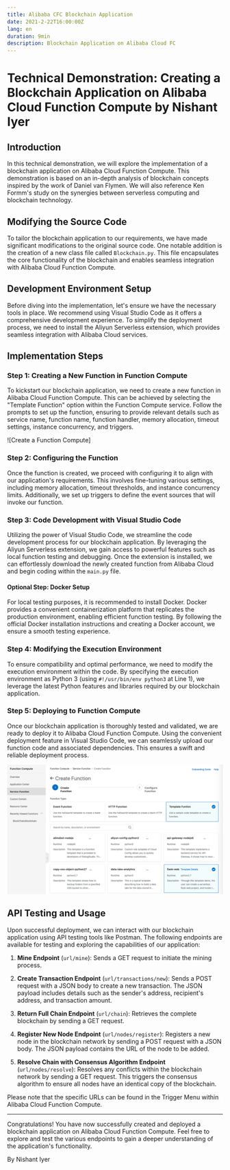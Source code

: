 ```yaml
---
title: Alibaba CFC Blockchain Application
date: 2021-2-22T16:00:00Z
lang: en
duration: 9min
description: Blockchain Application on Alibaba Cloud FC
---
```

# Technical Demonstration: Creating a Blockchain Application on Alibaba Cloud Function Compute by Nishant Iyer

## Introduction

In this technical demonstration, we will explore the implementation of a blockchain application on Alibaba Cloud Function Compute. This demonstration is based on an in-depth analysis of blockchain concepts inspired by the work of Daniel van Flymen. We will also reference Ken Formm's study on the synergies between serverless computing and blockchain technology.

## Modifying the Source Code

To tailor the blockchain application to our requirements, we have made significant modifications to the original source code. One notable addition is the creation of a new class file called `Blockchain.py`. This file encapsulates the core functionality of the blockchain and enables seamless integration with Alibaba Cloud Function Compute.

## Development Environment Setup

Before diving into the implementation, let's ensure we have the necessary tools in place. We recommend using Visual Studio Code as it offers a comprehensive development experience. To simplify the deployment process, we need to install the Aliyun Serverless extension, which provides seamless integration with Alibaba Cloud services.

## Implementation Steps

### Step 1: Creating a New Function in Function Compute

To kickstart our blockchain application, we need to create a new function in Alibaba Cloud Function Compute. This can be achieved by selecting the "Template Function" option within the Function Compute service. Follow the prompts to set up the function, ensuring to provide relevant details such as service name, function name, function handler, memory allocation, timeout settings, instance concurrency, and triggers.

![Create a Function Compute]

### Step 2: Configuring the Function

Once the function is created, we proceed with configuring it to align with our application's requirements. This involves fine-tuning various settings, including memory allocation, timeout thresholds, and instance concurrency limits. Additionally, we set up triggers to define the event sources that will invoke our function.

### Step 3: Code Development with Visual Studio Code

Utilizing the power of Visual Studio Code, we streamline the code development process for our blockchain application. By leveraging the Aliyun Serverless extension, we gain access to powerful features such as local function testing and debugging. Once the extension is installed, we can effortlessly download the newly created function from Alibaba Cloud and begin coding within the `main.py` file.

#### Optional Step: Docker Setup

For local testing purposes, it is recommended to install Docker. Docker provides a convenient containerization platform that replicates the production environment, enabling efficient function testing. By following the official Docker installation instructions and creating a Docker account, we ensure a smooth testing experience.

### Step 4: Modifying the Execution Environment

To ensure compatibility and optimal performance, we need to modify the execution environment within the code. By specifying the execution environment as Python 3 (using `#!/usr/bin/env python3` at Line 1), we leverage the latest Python features and libraries required by our blockchain application.

### Step 5: Deploying to Function Compute

Once our blockchain application is thoroughly tested and validated, we are ready to deploy it to Alibaba Cloud Function Compute. Using the convenient deployment feature in Visual Studio Code, we can seamlessly upload our function code and associated dependencies. This ensures a swift and reliable deployment process.

![Deployment](https://github.com/NishantIyer/Aliyun-FC-Blockchain/blob/master/img/01createfunction.png)

## API Testing and Usage

Upon successful deployment, we can interact with our blockchain application using API testing tools like Postman. The following endpoints are available for testing and exploring the capabilities of our application:

1. **Mine Endpoint** (`url/mine`): Sends a GET request to initiate the mining process.

2. **Create Transaction Endpoint** (`url/transactions/new`): Sends a POST request with a JSON body to create a new transaction. The JSON payload includes details such as the sender's address, recipient's address, and transaction amount.

3. **Return Full Chain Endpoint** (`url/chain`): Retrieves the complete blockchain by sending a GET request.

4. **Register New Node Endpoint** (`url/nodes/register`): Registers a new node in the blockchain network by sending a POST request with a JSON body. The JSON payload contains the URL of the node to be added.

5. **Resolve Chain with Consensus Algorithm Endpoint** (`url/nodes/resolve`): Resolves any conflicts within the blockchain network by sending a GET request. This triggers the consensus algorithm to ensure all nodes have an identical copy of the blockchain.

Please note that the specific URLs can be found in the Trigger Menu within Alibaba Cloud Function Compute.

---

Congratulations! You have now successfully created and deployed a blockchain application on Alibaba Cloud Function Compute. Feel free to explore and test the various endpoints to gain a deeper understanding of the application's functionality.

By Nishant Iyer
